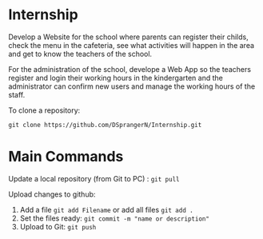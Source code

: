 # Internship
Develop a Website for the school where parents can register their childs, check the menu in the cafeteria, see what activities will happen in the area and get to know the teachers of the school.

For the administration of the school, develope a Web App so the teachers register and login their working hours in the kindergarten and the administrator can confirm new users and manage the working hours of the staff.

To clone a repository:
```
git clone https://github.com/DSprangerN/Internship.git
```

# Main Commands
Update a local repository (from Git to PC) : `git pull`

Upload changes to github:

1. Add a file `git add Filename` or add all files `git add .`
2. Set the files ready: `git commit -m "name or description"`
3. Upload to Git: `git push`
